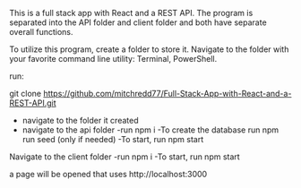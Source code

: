 This is a full stack app with React and a REST API. The program is separated into the API folder and client folder and both have separate overall functions.

To utilize this program, create a folder to store it. Navigate to the folder with your favorite command line utility: Terminal, PowerShell.

run:

git clone https://github.com/mitchredd77/Full-Stack-App-with-React-and-a-REST-API.git

- navigate to the folder it created
- navigate to the api folder
-run npm i
-To create the database run npm run seed (only if needed)
-To start, run npm start

Navigate to the client folder
-run npm i
-To start, run npm start

a page will be opened that uses http://localhost:3000